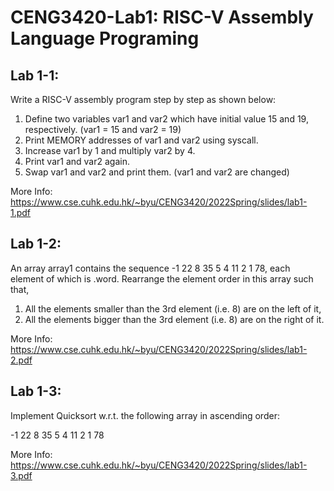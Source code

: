 # CENG3420-Lab1: RISC-V Assembly Language Programing

## Lab 1-1:
Write a RISC-V assembly program step by step as shown below:

1. Define two variables var1 and var2 which have initial value 15 and 19, respectively.
(var1 = 15 and var2 = 19)
2. Print MEMORY addresses of var1 and var2 using syscall.
3. Increase var1 by 1 and multiply var2 by 4.
4. Print var1 and var2 again.
5. Swap var1 and var2 and print them. (var1 and var2 are changed)

More Info: https://www.cse.cuhk.edu.hk/~byu/CENG3420/2022Spring/slides/lab1-1.pdf

## Lab 1-2:
An array array1 contains the sequence -1 22 8 35 5 4 11 2 1 78, each
element of which is .word. Rearrange the element order in this array such that,

1. All the elements smaller than the 3rd element (i.e. 8) are on the left of it,
2. All the elements bigger than the 3rd element (i.e. 8) are on the right of it.

More Info: https://www.cse.cuhk.edu.hk/~byu/CENG3420/2022Spring/slides/lab1-2.pdf

## Lab 1-3:
Implement Quicksort w.r.t. the following array in ascending order:

-1 22 8 35 5 4 11 2 1 78

More Info: https://www.cse.cuhk.edu.hk/~byu/CENG3420/2022Spring/slides/lab1-3.pdf
